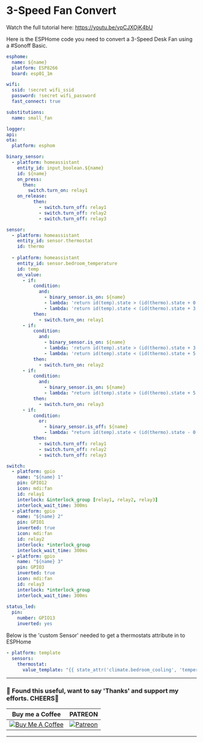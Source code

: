 # 3-Speed Fan Convert

Watch the full tutorial here: https://youtu.be/vpCJXOjK4bU

Here is the ESPHome code you need to convert a 3-Speed Desk Fan using a #Sonoff Basic. 
```yaml
esphome:
  name: ${name}
  platform: ESP8266
  board: esp01_1m

wifi:
  ssid: !secret wifi_ssid
  password: !secret wifi_password
  fast_connect: true

substitutions:
  name: small_fan

logger:
api:
ota:
  platform: esphom

binary_sensor:
  - platform: homeassistant
    entity_id: input_boolean.${name}
    id: ${name}
    on_press:
      then:
        switch.turn_on: relay1
    on_release:
          then:
            - switch.turn_off: relay1
            - switch.turn_off: relay2
            - switch.turn_off: relay3

sensor:
  - platform: homeassistant
    entity_id: sensor.thermostat
    id: thermo
    
  - platform: homeassistant
    entity_id: sensor.bedroom_temperature
    id: temp
    on_value:
      - if:
          condition:
            and:
              - binary_sensor.is_on: ${name}
              - lambda: 'return id(temp).state > (id(thermo).state + 0.0);'
              - lambda: 'return id(temp).state < (id(thermo).state + 3.0);'
          then:
            - switch.turn_on: relay1
      - if:
          condition:
            and:
              - binary_sensor.is_on: ${name}
              - lambda: 'return id(temp).state > (id(thermo).state + 3.1);'
              - lambda: 'return id(temp).state < (id(thermo).state + 5.0);'
          then:
            - switch.turn_on: relay2
      - if:
          condition:
            and:
              - binary_sensor.is_on: ${name}
              - lambda: "return id(temp).state > (id(thermo).state + 5.1);"
          then:
            - switch.turn_on: relay3
      - if:
          condition:
            or:
              - binary_sensor.is_off: ${name}
              - lambda: "return id(temp).state < (id(thermo).state - 0.5);"
          then:
            - switch.turn_off: relay1
            - switch.turn_off: relay2
            - switch.turn_off: relay3

switch:
  - platform: gpio
    name: "${name} 1"
    pin: GPIO12
    icon: mdi:fan
    id: relay1
    interlock: &interlock_group [relay1, relay2, relay3]
    interlock_wait_time: 300ms
  - platform: gpio
    name: "${name} 2"
    pin: GPIO1
    inverted: true
    icon: mdi:fan
    id: relay2
    interlock: *interlock_group
    interlock_wait_time: 300ms
  - platform: gpio
    name: "${name} 3"
    pin: GPIO3
    inverted: true
    icon: mdi:fan
    id: relay3 
    interlock: *interlock_group
    interlock_wait_time: 300ms
    
status_led:
  pin:
    number: GPIO13
    inverted: yes
```

Below is the 'custom Sensor' needed to get a thermostats attribute in to ESPHome

```yaml
- platform: template
  sensors:
    thermostat:
      value_template: "{{ state_attr('climate.bedroom_cooling', 'temperature') }}"
```

---
### 🤝 Found this useful, want to say 'Thanks' and support my efforts. CHEERS🍺
| Buy me a Coffee | PATREON |
|-----------------|---------|
| [![Buy Me A Coffee](https://img.shields.io/badge/Buy%20Me%20A%20Coffee-donate-yellow.svg?style=flat-square&logo=buy-me-a-coffee)](https://www.buymeacoffee.com/3ative) | [![Patreon](https://img.shields.io/badge/Patreon-support-red.svg?style=flat-square&logo=patreon)](https://www.patreon.com/3ative) |
---

